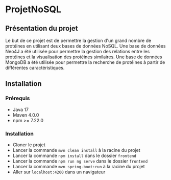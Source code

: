 # ProjetNoSQL

## Présentation du projet

Le but de ce projet est de permettre la gestion d'un grand nombre de protéines en utilisant deux bases de données NoSQL.
Une base de données Neo4J a été utilisée pour permettre la gestion des relations entre les protéines et la visualisation des protéines similaires.
Une base de données MongoDB a été utilisée pour permettre la recherche de protéines à partir de différentes caractéristiques.


## Installation

### Prérequis

- Java 17
- Maven 4.0.0
- npm >= 7.22.0

### Installation

- Cloner le projet
- Lancer la commande `mvn clean install` à la racine du projet
- Lancer la commande `npm install` dans le dossier `frontend`
- Lancer la commande `npm run ng serve` dans le dossier `frontend`
- Lancer la commande `mvn spring-boot:run` à la racine du projet
- Aller sur `localhost:4200` dans un navigateur
